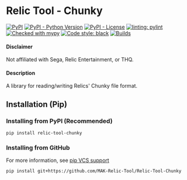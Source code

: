# Relic Tool - Chunky
[![PyPI](https://img.shields.io/pypi/v/relic-tool-chunky)](https://pypi.org/project/Relic-Tool-Chunky/)
[![PyPI - Python Version](https://img.shields.io/pypi/pyversions/relic-tool-chunky)](https://www.python.org/downloads/)
[![PyPI - License](https://img.shields.io/pypi/l/relic-tool-chunky)](https://github.com/MAK-Relic-Tool/Relic-Tool-Chunky/blob/main/LICENSE.txt)
[![linting: pylint](https://img.shields.io/badge/linting-pylint-yellowgreen)](https://github.com/PyCQA/pylint)
[![Checked with mypy](http://www.mypy-lang.org/static/mypy_badge.svg)](http://mypy-lang.org/)
[![Code style: black](https://img.shields.io/badge/code%20style-black-000000.svg)](https://github.com/psf/black)
[![Builds](https://github.com/MAK-Relic-Tool/Relic-Tool-Chunky/actions/workflows/build-check.yml/badge.svg)](https://github.com/MAK-Relic-Tool/Relic-Tool-Chunky/actions/workflows/build-check.yml)
#### Disclaimer
Not affiliated with Sega, Relic Entertainment, or THQ.

#### Description
A library for reading/writing Relics' Chunky file format.

## Installation (Pip)
### Installing from PyPI (Recommended)
```
pip install relic-tool-chunky
```
### Installing from GitHub
For more information, see [pip VCS support](https://pip.pypa.io/en/stable/topics/vcs-support/#git)
```
pip install git+https://github.com/MAK-Relic-Tool/Relic-Tool-Chunky
```
